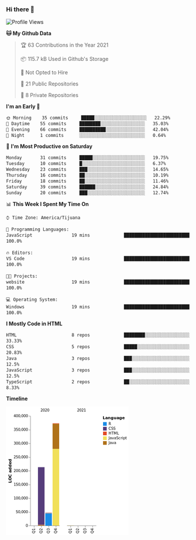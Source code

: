 ### Hi there 👋

<!--START_SECTION:waka-->
![Profile Views](http://img.shields.io/badge/Profile%20Views-0-blue)

**🐱 My Github Data** 

> 🏆 63 Contributions in the Year 2021
 > 
> 📦 115.7 kB Used in Github's Storage 
 > 
> 🚫 Not Opted to Hire
 > 
> 📜 21 Public Repositories 
 > 
> 🔑 8 Private Repositories  
 > 
**I'm an Early 🐤** 

```text
🌞 Morning    35 commits     █████░░░░░░░░░░░░░░░░░░░░   22.29% 
🌆 Daytime    55 commits     ████████░░░░░░░░░░░░░░░░░   35.03% 
🌃 Evening    66 commits     ██████████░░░░░░░░░░░░░░░   42.04% 
🌙 Night      1 commits      ░░░░░░░░░░░░░░░░░░░░░░░░░   0.64%

```
📅 **I'm Most Productive on Saturday** 

```text
Monday       31 commits     █████░░░░░░░░░░░░░░░░░░░░   19.75% 
Tuesday      10 commits     █░░░░░░░░░░░░░░░░░░░░░░░░   6.37% 
Wednesday    23 commits     ███░░░░░░░░░░░░░░░░░░░░░░   14.65% 
Thursday     16 commits     ██░░░░░░░░░░░░░░░░░░░░░░░   10.19% 
Friday       18 commits     ██░░░░░░░░░░░░░░░░░░░░░░░   11.46% 
Saturday     39 commits     ██████░░░░░░░░░░░░░░░░░░░   24.84% 
Sunday       20 commits     ███░░░░░░░░░░░░░░░░░░░░░░   12.74%

```


📊 **This Week I Spent My Time On** 

```text
⌚︎ Time Zone: America/Tijuana

💬 Programming Languages: 
JavaScript               19 mins             █████████████████████████   100.0%

🔥 Editors: 
VS Code                  19 mins             █████████████████████████   100.0%

🐱‍💻 Projects: 
website                  19 mins             █████████████████████████   100.0%

💻 Operating System: 
Windows                  19 mins             █████████████████████████   100.0%

```

**I Mostly Code in HTML** 

```text
HTML                     8 repos             ████████░░░░░░░░░░░░░░░░░   33.33% 
CSS                      5 repos             █████░░░░░░░░░░░░░░░░░░░░   20.83% 
Java                     3 repos             ███░░░░░░░░░░░░░░░░░░░░░░   12.5% 
JavaScript               3 repos             ███░░░░░░░░░░░░░░░░░░░░░░   12.5% 
TypeScript               2 repos             ██░░░░░░░░░░░░░░░░░░░░░░░   8.33%

```


**Timeline**

![Chart not found](https://raw.githubusercontent.com/Aarushi-Pandey/Aarushi-Pandey/main/charts/bar_graph.png) 


<!--END_SECTION:waka-->
